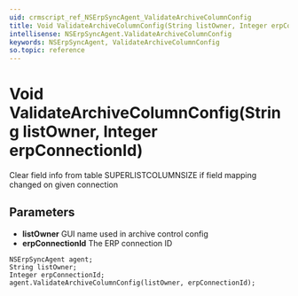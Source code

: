 ```yaml
---
uid: crmscript_ref_NSErpSyncAgent_ValidateArchiveColumnConfig
title: Void ValidateArchiveColumnConfig(String listOwner, Integer erpConnectionId)
intellisense: NSErpSyncAgent.ValidateArchiveColumnConfig
keywords: NSErpSyncAgent, ValidateArchiveColumnConfig
so.topic: reference
---
```


# Void ValidateArchiveColumnConfig(String listOwner, Integer erpConnectionId)

Clear field info from table SUPERLISTCOLUMNSIZE if field mapping changed on given connection

## Parameters

* **listOwner** GUI name used in archive control config
* **erpConnectionId** The ERP connection ID

```crmscript
NSErpSyncAgent agent;
String listOwner;
Integer erpConnectionId;
agent.ValidateArchiveColumnConfig(listOwner, erpConnectionId);
```

